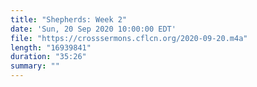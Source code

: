 ```yaml
---
title: "Shepherds: Week 2"
date: 'Sun, 20 Sep 2020 10:00:00 EDT'
file: "https://crosssermons.cflcn.org/2020-09-20.m4a"
length: "16939841"
duration: "35:26"
summary: ""
---
```

